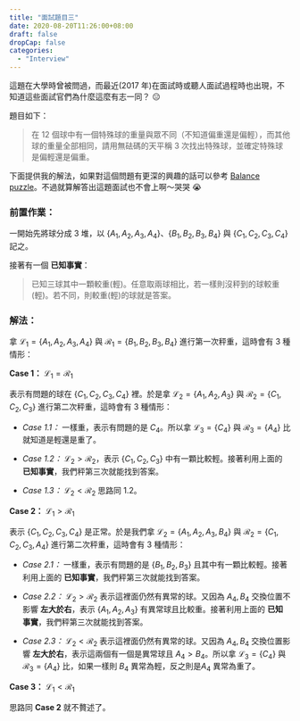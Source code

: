 ```yaml
---
title: "面試題目三"
date: 2020-08-20T11:26:00+08:00
draft: false
dropCap: false
categories:
  - "Interview"
---
```


這題在大學時曾被問過，而最近(2017 年)在面試時或聽人面試過程時也出現，不知道這些面試官們為什麼這麼有志一同？ 😑

<!--more-->

題目如下：

> 在 12 個球中有一個特殊球的重量與眾不同（不知道偏重還是偏輕），而其他球的重量全部相同，請用無砝碼的天平稱 3 次找出特殊球，並確定特殊球是偏輕還是偏重。

下面提供我的解法，如果對這個問題有更深的興趣的話可以參考 [Balance puzzle](https://en.wikipedia.org/wiki/Balance_puzzle)。不過就算解答出這題面試也不會上啊～哭哭 😭

### 前置作業：

一開始先將球分成 3 堆，以 $\{ A_1, A_2, A_3, A_4 \}$、$\{ B_1, B_2, B_3, B_4 \}$ 與 $\{ C_1, C_2, C_3, C_4 \}$ 記之。

接著有一個 **已知事實**：

> 已知三球其中一顆較重(輕)。任意取兩球相比，若一樣則沒秤到的球較重(輕)。若不同，則較重(輕)的球就是答案。

### 解法：

拿 $\mathcal{L}_1 = \{ A_1, A_2, A_3, A_4 \}$ 與 $\mathcal{R}_1 = \{ B_1, B_2, B_3, B_4 \}$ 進行第一次秤重，這時會有 3 種情形：

**Case 1：** $\mathcal{L}_1 = \mathcal{R}_1$

表示有問題的球在 $\{ C_1, C_2, C_3, C_4 \}$ 裡。於是拿 $\mathcal{L}_2 = \{ A_1, A_2, A_3 \}$ 與 $\mathcal{R}_2 = \{ C_1, C_2, C_3 \}$ 進行第二次秤重，這時會有 3 種情形：

- _Case 1.1：_ 一樣重，表示有問題的是 $C_4$。所以拿 $\mathcal{L}_3 = \{C_4\}$ 與 $\mathcal{R}_3 = \{A_4\}$ 比就知道是輕還是重了。

- _Case 1.2：_ $\mathcal{L}_2 > \mathcal{R}_2$，表示 $\{ C_1, C_2, C_3 \}$ 中有一顆比較輕。接著利用上面的 **已知事實**，我們秤第三次就能找到答案。

- _Case 1.3：_ $\mathcal{L}_2 < \mathcal{R}_2$ 思路同 1.2。

**Case 2：** $\mathcal{L}_1 > \mathcal{R}_1$

表示 $\{ C_1, C_2, C_3, C_4 \}$ 是正常。於是我們拿 $\mathcal{L}_2 = \{ A_1, A_2, A_3, B_4 \}$ 與 $\mathcal{R}_2 = \{ C_1, C_2, C_3, A_4 \}$ 進行第二次秤重，這時會有 3 種情形：

- _Case 2.1：_ 一樣重，表示有問題的是 $\{ B_1, B_2, B_3 \}$ 且其中有一顆比較輕。接著利用上面的 **已知事實**，我們秤第三次就能找到答案。

- _Case 2.2：_ $\mathcal{L}_2 > \mathcal{R}_2$ 表示這裡面仍然有異常的球。又因為 $A_4, B_4$ 交換位置不影響 **左大於右**，表示 $\{ A_1, A_2, A_3 \}$ 有異常球且比較重。接著利用上面的 **已知事實**，我們秤第三次就能找到答案。

- _Case 2.3：_ $\mathcal{L}_2 < \mathcal{R}_2$ 表示這裡面仍然有異常的球。又因為 $A_4, B_4$ 交換位置影響 **左大於右**，表示這兩個有一個是異常球且 $A_4 > B_4$。所以拿 $\mathcal{L}_3 = \{C_4\}$ 與 $\mathcal{R}_3 = \{A_4\}$ 比，如果一樣則 $B_4$ 異常為輕，反之則是$A_4$ 異常為重了。

**Case 3：** $\mathcal{L}_1 < \mathcal{R}_1$

思路同 **Case 2** 就不贅述了。
